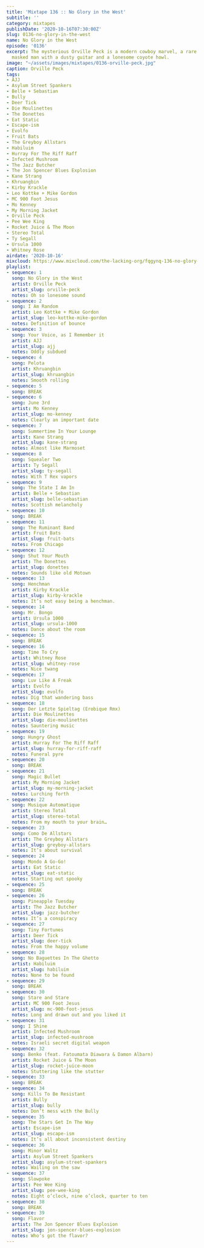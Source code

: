 ```yaml
---
title: 'Mixtape 136 :: No Glory in the West'
subtitle: ''
category: mixtapes
publishDate: '2020-10-16T07:30:00Z'
slug: 0136-no-glory-in-the-west
name: No Glory in the West
episode: '0136'
excerpt: The mysterious Orville Peck is a modern cowboy marvel, a rare and legendary
  masked man with a dusty guitar and a lonesome coyote howl.
image: "~/assets/images/mixtapes/0136-orville-peck.jpg"
caption: Orville Peck
tags:
- AJJ
- Asylum Street Spankers
- Belle + Sebastian
- Bully
- Deer Tick
- Die Moulinettes
- The Donettes
- Eat Static
- Escape-ism
- Evolfo
- Fruit Bats
- The Greyboy Allstars
- Habiluim
- Hurray For The Riff Raff
- Infected Mushroom
- The Jazz Butcher
- The Jon Spencer Blues Explosion
- Kane Strang
- Khruangbin
- Kirby Krackle
- Leo Kottke + Mike Gordon
- MC 900 Foot Jesus
- Mo Kenney
- My Morning Jacket
- Orville Peck
- Pee Wee King
- Rocket Juice & The Moon
- Stereo Total
- Ty Segall
- Ursula 1000
- Whitney Rose
airdate: '2020-10-16'
mixcloud: https://www.mixcloud.com/the-lacking-org/fqgynq-136-no-glory-in-the-west/
playlist:
- sequence: 1
  song: No Glory in the West
  artist: Orville Peck
  artist_slug: orville-peck
  notes: Oh so lonesome sound
- sequence: 2
  song: I Am Random
  artist: Leo Kottke + Mike Gordon
  artist_slug: leo-kottke-mike-gordon
  notes: Definition of bounce
- sequence: 3
  song: Your Voice, as I Remember it
  artist: AJJ
  artist_slug: ajj
  notes: Oddly subdued
- sequence: 4
  song: Pelota
  artist: Khruangbin
  artist_slug: khruangbin
  notes: Smooth rolling
- sequence: 5
  song: BREAK
- sequence: 6
  song: June 3rd
  artist: Mo Kenney
  artist_slug: mo-kenney
  notes: Clearly an important date
- sequence: 7
  song: Summertime In Your Lounge
  artist: Kane Strang
  artist_slug: kane-strang
  notes: Almost like Marmoset
- sequence: 8
  song: Squealer Two
  artist: Ty Segall
  artist_slug: ty-segall
  notes: With T Rex vapors
- sequence: 9
  song: The State I Am In
  artist: Belle + Sebastian
  artist_slug: belle-sebastian
  notes: Scottish melancholy
- sequence: 10
  song: BREAK
- sequence: 11
  song: The Ruminant Band
  artist: Fruit Bats
  artist_slug: fruit-bats
  notes: From Chicago
- sequence: 12
  song: Shut Your Mouth
  artist: The Donettes
  artist_slug: donettes
  notes: Sounds like old Motown
- sequence: 13
  song: Henchman
  artist: Kirby Krackle
  artist_slug: kirby-krackle
  notes: It’s not easy being a henchman.
- sequence: 14
  song: Mr. Bongo
  artist: Ursula 1000
  artist_slug: ursula-1000
  notes: Dance about the room
- sequence: 15
  song: BREAK
- sequence: 16
  song: Time To Cry
  artist: Whitney Rose
  artist_slug: whitney-rose
  notes: Nice twang
- sequence: 17
  song: Luv Like A Freak
  artist: Evolfo
  artist_slug: evolfo
  notes: Dig that wandering bass
- sequence: 18
  song: Der Letzte Spieltag (Erobique Rmx)
  artist: Die Moulinettes
  artist_slug: die-moulinettes
  notes: Sauntering music
- sequence: 19
  song: Hungry Ghost
  artist: Hurray For The Riff Raff
  artist_slug: hurray-for-riff-raff
  notes: Funeral pyre
- sequence: 20
  song: BREAK
- sequence: 21
  song: Magic Bullet
  artist: My Morning Jacket
  artist_slug: my-morning-jacket
  notes: Lurching forth
- sequence: 22
  song: Musique Automatique
  artist: Stereo Total
  artist_slug: stereo-total
  notes: From my mouth to your brain…
- sequence: 23
  song: Como De Allstars
  artist: The Greyboy Allstars
  artist_slug: greyboy-allstars
  notes: It’s about survival
- sequence: 24
  song: Mondo A Go-Go!
  artist: Eat Static
  artist_slug: eat-static
  notes: Starting out spooky
- sequence: 25
  song: BREAK
- sequence: 26
  song: Pineapple Tuesday
  artist: The Jazz Butcher
  artist_slug: jazz-butcher
  notes: It’s a conspiracy
- sequence: 27
  song: Tiny Fortunes
  artist: Deer Tick
  artist_slug: deer-tick
  notes: From the happy volume
- sequence: 28
  song: No Baguettes In The Ghetto
  artist: Habiluim
  artist_slug: habiluim
  notes: None to be found
- sequence: 29
  song: BREAK
- sequence: 30
  song: Stare and Stare
  artist: MC 900 Foot Jesus
  artist_slug: mc-900-foot-jesus
  notes: Long and drawn out and you liked it
- sequence: 31
  song: I Shine
  artist: Infected Mushroom
  artist_slug: infected-mushroom
  notes: Israeli secret digital weapon
- sequence: 32
  song: Benko (feat. Fatoumata Diawara & Damon Albarn)
  artist: Rocket Juice & The Moon
  artist_slug: rocket-juice-moon
  notes: Stuttering like the stutter
- sequence: 33
  song: BREAK
- sequence: 34
  song: Kills To Be Resistant
  artist: Bully
  artist_slug: bully
  notes: Don’t mess with the Bully
- sequence: 35
  song: The Stars Get In The Way
  artist: Escape-ism
  artist_slug: escape-ism
  notes: It’s all about inconsistent destiny
- sequence: 36
  song: Minor Waltz
  artist: Asylum Street Spankers
  artist_slug: asylum-street-spankers
  notes: Wailing on the saw
- sequence: 37
  song: Slowpoke
  artist: Pee Wee King
  artist_slug: pee-wee-king
  notes: Eight o’clock, nine o’clock, quarter to ten
- sequence: 38
  song: BREAK
- sequence: 39
  song: Flavor
  artist: The Jon Spencer Blues Explosion
  artist_slug: jon-spencer-blues-explosion
  notes: Who’s got the flavor?
---
```


